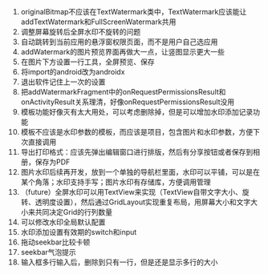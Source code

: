 1. originalBitmap不应该在TextWatermark类中，TextWatermark应该能让addTextWatermark和FullScreenWatermark共用
2. 调整屏幕旋转后全屏水印不旋转的问题
5. 自动跳转到当前应用的悬浮窗权限页面，而不是用户自己选应用
6. addWatermark的图片预览界面再做大一点，让竖图显示更大一些
8. 在图片下方设置一行工具，全屏预览、保存
9. 将import的android改为androidx
10. 退出软件记住上一次的设置
11. 把addWatermarkFragment中的onRequestPermissionsResult和onActivityResult关系理清，好像onRequestPermissionsResult没用
12. 模板功能好像灭有太大用处，可以考虑删除掉，但是可以增加水印添加记录功能
13. 模板不应该是水印参数的模板，而应该是项目，包含图片和水印参数，方便下次直接调用
14. 导出打印格式：应该先弹出编辑窗口进行排版，然后有分享按钮或者保存到相册，保存为PDF
15. 图片水印后续再开发，放到一个单独的导航栏里面，水印可以平铺，可以是在某个角落；水印支持手写；图片水印有存储库，方便调用管理
16. （future）全屏水印可以用TextView来实现（TextView自带文字大小、旋转、透明度设置），然后通过GridLayout实现重复布局，用屏幕大小和文字大小来共同决定Grid的行列数量
17. 可以修改水印全局默认配置
18. 水印添加设置有效期的switch和input
19. 拖动seekbar比较卡顿
20. seekbar气泡提示
21. 输入框多行输入后，删除到只有一行，但是还是显示多行的大小